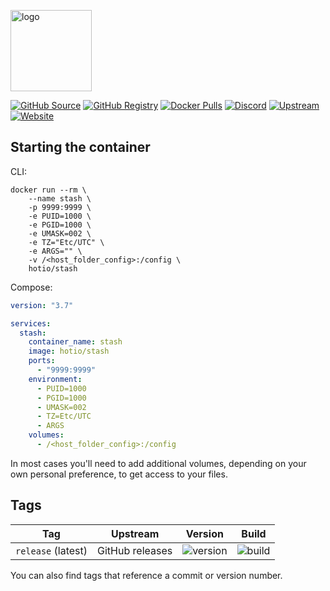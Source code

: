 [<img src="https://hotio.dev/img/stash.png" alt="logo" height="130" width="130">](https://github.com/stashapp/stash)

[![GitHub Source](https://img.shields.io/badge/github-source-ffb64c?style=flat-square&logo=github&logoColor=white&labelColor=757575)](https://github.com/hotio/stash)
[![GitHub Registry](https://img.shields.io/badge/github-registry-ffb64c?style=flat-square&logo=github&logoColor=white&labelColor=757575)](https://github.com/orgs/hotio/packages/container/package/stash)
[![Docker Pulls](https://img.shields.io/docker/pulls/hotio/stash?color=ffb64c&style=flat-square&label=pulls&logo=docker&logoColor=white&labelColor=757575)](https://hub.docker.com/r/hotio/stash)
[![Discord](https://img.shields.io/discord/610068305893523457?style=flat-square&color=ffb64c&label=discord&logo=discord&logoColor=white&labelColor=757575)](https://hotio.dev/discord)
[![Upstream](https://img.shields.io/badge/upstream-project-ffb64c?style=flat-square&labelColor=757575)](https://github.com/stashapp/stash)
[![Website](https://img.shields.io/badge/website-hotio.dev-ffb64c?style=flat-square&labelColor=757575)](https://hotio.dev/containers/stash)

## Starting the container

CLI:

```shell
docker run --rm \
    --name stash \
    -p 9999:9999 \
    -e PUID=1000 \
    -e PGID=1000 \
    -e UMASK=002 \
    -e TZ="Etc/UTC" \
    -e ARGS="" \
    -v /<host_folder_config>:/config \
    hotio/stash
```

Compose:

```yaml
version: "3.7"

services:
  stash:
    container_name: stash
    image: hotio/stash
    ports:
      - "9999:9999"
    environment:
      - PUID=1000
      - PGID=1000
      - UMASK=002
      - TZ=Etc/UTC
      - ARGS
    volumes:
      - /<host_folder_config>:/config
```

In most cases you'll need to add additional volumes, depending on your own personal preference, to get access to your files.

## Tags

| Tag                | Upstream                           | Version | Build |
| -------------------|------------------------------------|---------|-------|
| `release` (latest) | GitHub releases                    | ![version](https://img.shields.io/badge/dynamic/json?color=f5f5f5&style=flat-square&label=&query=%24.version&url=https%3A%2F%2Fraw.githubusercontent.com%2Fhotio%2Fstash%2Frelease%2FVERSION.json) | ![build](https://img.shields.io/github/workflow/status/hotio/stash/build/release?style=flat-square&label=) |

You can also find tags that reference a commit or version number.
